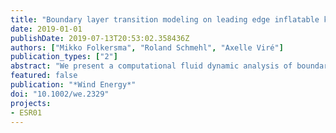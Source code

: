 ```yaml
---
title: "Boundary layer transition modeling on leading edge inflatable kite airfoils"
date: 2019-01-01
publishDate: 2019-07-13T20:53:02.358436Z
authors: ["Mikko Folkersma", "Roland Schmehl", "Axelle Viré"]
publication_types: ["2"]
abstract: "We present a computational fluid dynamic analysis of boundary layer transition on leading edge inflatable kite airfoils used for airborne wind energy generation. Because of the operation in pumping cycles, the airfoil is generally subject to a wide range of Reynolds numbers. The analysis is based on the combination of the shear stress transport turbulence model with the $\\gamma-\rm{\\widetilde{R}e}_{\\theta t}$ transition model, which can handle the laminar boundary layer and its transition to turbulence. The implementation of both models in OpenFOAM is described. We show a validation of the method for a sailwing (ie, a wing with a membrane) airfoil and an application to a leading edge inflatable kite airfoil. For the sailwing airfoil, the results computed with transition model agree well with the existing low Reynolds number experiment over the whole range of angles of attack. For the leading edge inflatable kite airfoil, the transition modeling has both favorable and unfavorable effects on the aerodynamics. On the one hand, the aerodynamics suffer from the laminar separation. But, on the other hand, the laminar boundary layer thickens slower than the turbulent counterpart, which, in combination with transition, delays the separation. The results also indicate that the aerodynamics of the kite airfoil could be improved by delaying the boundary layer transition during the traction phase and tripping the transition in the retraction phase."
featured: false
publication: "*Wind Energy*"
doi: "10.1002/we.2329"
projects:
- ESR01
---
```

